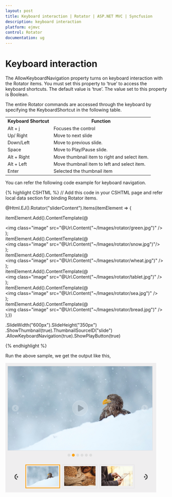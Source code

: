 ```yaml
---
layout: post
title: Keyboard interaction | Rotator | ASP.NET MVC | Syncfusion
description: keyboard interaction
platform: ejmvc
control: Rotator
documentation: ug
---
```


# Keyboard interaction

The AllowKeyboardNavigation property turns on keyboard interaction with the Rotator items. You must set this property to ‘true’ to access the keyboard shortcuts. The default value is ‘true’. The value set to this property is Boolean.

The entire Rotator commands are accessed through the keyboard by specifying the KeyboardShortcut in the following table.

<table>
<tr>
<th>
Keyboard Shortcut</th><th>
Function</th></tr>
<tr>
<td>
Alt + j</td><td>
Focuses the control</td></tr>
<tr>
<td>
Up/ Right</td><td>
Move to next slide</td></tr>
<tr>
<td>
Down/Left</td><td>
Move to previous slide.</td></tr>
<tr>
<td>
Space</td><td>
Move to Play/Pause slide.</td></tr>
<tr>
<td>
Alt + Right</td><td>
Move thumbnail item to right and select item.</td></tr>
<tr>
<td>
Alt + Left</td><td>
Move thumbnail item to left and select item.</td></tr>
<tr>
<td>
Enter</td><td>
Selected the thumbnail item</td></tr>
</table>

You can refer the following code example for keyboard navigation.

{% highlight CSHTML %}
// Add this code in your CSHTML page and refer local data section for binding Rotator items.
<ul id="slide" style="display: none">    
	<li> <img src="@Url.Content("~/Images/rotator/green.jpg")" title="Green" /> </li>    
	<li> <img src="@Url.Content("~/Images/rotator/snow.jpg")" title="Snow" /> </li>    
	<li> <img src="@Url.Content("~/Images/rotator/wheat.jpg")" title="Wheat" /> </li>    
	<li> <img src="@Url.Content("~/Images/rotator/tablet.jpg")" title="Tablet" /> </li>    
	<li>        <img src="@Url.Content("~/Images/rotator/sea.jpg")" title="Sea" /></li>    
	<li>        <img src="@Url.Content("~/Images/rotator/bread.jpg")" title="Bread" /></li>
</ul>

@Html.EJ().Rotator("sliderContent").Items(itemElement =>  { 

itemElement.Add().ContentTemplate(@<div> <img class="image" src="@Url.Content("~/Images/rotator/green.jpg")" /> </div>);                           
itemElement.Add().ContentTemplate(@<div> <img class="image" src="@Url.Content("~/Images/rotator/snow.jpg")"/>  </div>);                           
itemElement.Add().ContentTemplate(@<div> <img class="image" src="@Url.Content("~/Images/rotator/wheat.jpg")" />  </div>);                           
itemElement.Add().ContentTemplate(@<div> <img class="image" src="@Url.Content("~/Images/rotator/tablet.jpg")" /> </div>);                           
itemElement.Add().ContentTemplate(@<div> <img class="image" src="@Url.Content("~/Images/rotator/sea.jpg")" /> </div>);                           
itemElement.Add().ContentTemplate(@<div> <img class="image" src="@Url.Content("~/Images/rotator/bread.jpg")" /> </div>);})

.SlideWidth("600px").SlideHeight("350px")
.ShowThumbnail(true).ThumbnailSourceID("slide")
.AllowKeyboardNavigation(true).ShowPlayButton(true)  



<script type="text/JavaScript"> 
   
	$(function () 
	{   
	 
	//Control focus key      

	$(document).on("keydown", function (e) 
	{   

		if (e.altKey && e.keyCode === 74) 

		{ 

			// j- key code.         
			
			$("#sliderContent")[0].focus();    
			
		}        
		
	});    
	});

</script>

{% endhighlight %}

Run the above sample, we get the output like this,

![](Keyboard-interaction_images/Keyboard-interaction_img1.png)